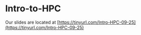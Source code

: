 # Intro-to-HPC

Our slides are located at [https://tinyurl.com/Intro-HPC-09-25](https://tinyurl.com/Intro-HPC-09-25)

